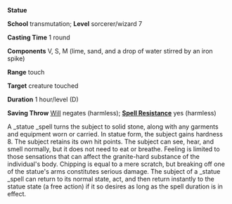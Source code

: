  **Statue**

**School** transmutation; **Level** sorcerer/wizard 7

**Casting Time** 1 round

**Components** V, S, M (lime, sand, and a drop of water stirred by an iron spike)

**Range** touch

**Target** creature touched

**Duration** 1 hour/level (D)

**Saving Throw** [Will](../combat#_will) negates (harmless); **[Spell Resistance](../glossary#_spell-resistance)** yes (harmless)

A _statue _spell turns the subject to solid stone, along with any garments and equipment worn or carried. In statue form, the subject gains hardness 8. The subject retains its own hit points. The subject can see, hear, and smell normally, but it does not need to eat or breathe. Feeling is limited to those sensations that can affect the granite-hard substance of the individual's body. Chipping is equal to a mere scratch, but breaking off one of the statue's arms constitutes serious damage. The subject of a _statue _spell can return to its normal state, act, and then return instantly to the statue state (a free action) if it so desires as long as the spell duration is in effect.

